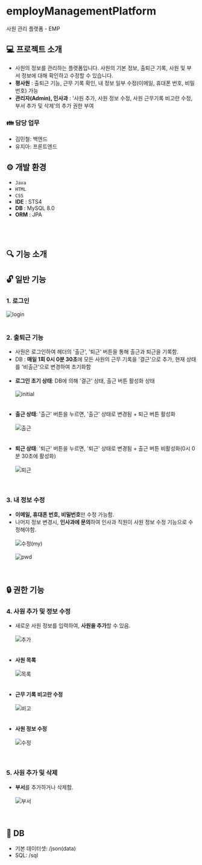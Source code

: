 # employManagementPlatform
사원 관리 플랫폼 - EMP

## 💻 프로젝트 소개
- 사원의 정보를 관리하는 플랫폼입니다. 사원의 기본 정보, 출퇴근 기록, 사원 및 부서 정보에 대해 확인하고 수정할 수 있습니다.
- **평사원** : 출퇴근 기능, 근무 기록 확인, 내 정보 일부 수정(이메일, 휴대폰 번호, 비밀번호) 가능
- **관리자(Admin), 인사과** : '사원 추가, 사원 정보 수정, 사원 근무기록 비고란 수정, 부서 추가 및 삭제'의 추가 권한 부여

### 👪 담당 업무
- 김민철: 백엔드
- 유지아: 프론트엔드

## ⚙️ 개발 환경
- `Java`
- `HTML`
- `CSS`
- **IDE** : STS4
- **DB** : MySQL 8.0
- **ORM** : JPA
<br><br>
<br><br>

## 🔍 기능 소개
## 🔓 일반 기능
### 1. 로그인
![login](https://github.com/user-attachments/assets/843fe3af-2ece-479d-8f7a-15a10c8af989)
<br><br>

### 2. 출퇴근 기능
- 사원은 로그인하여 헤더의 '출근', '퇴근' 버튼을 통해 출근과 퇴근을 기록함.
- DB : **매일 1회 0시 0분 30초**에 모든 사원의 근무 기록을 '결근'으로 추가, 현재 상태를 '비출근'으로 변경하여 초기화함
<br><br>
- **로그인 초기 상태**: DB에 의해 '결근' 상태, 출근 버튼 활성화 상태 <br><br>
![initial](https://github.com/user-attachments/assets/84ca11e5-739b-4def-bc60-6c181e15fe96)
<br><br><br>
- **출근 상태**: '출근' 버튼을 누르면, '출근' 상태로 변경됨 + 퇴근 버튼 활성화 <br><br>
![출근](https://github.com/user-attachments/assets/74b25b90-c8ba-496d-a780-23fe1d98fbd1)
<br><br><br>
- **퇴근 상태**: '퇴근' 버튼을 누르면, '퇴근' 상태로 변경됨 + 출근 버튼 비활성화(0시 0분 30초에 활성화) <br><br>
![퇴근](https://github.com/user-attachments/assets/99e183a8-813d-4b23-9acf-315a366aed95)
<br><br><br>

### 3. 내 정보 수정
- **이메일, 휴대폰 번호, 비밀번호**만 수정 가능함.
- 나머지 정보 변경시, **인사과에 문의**하여 인사과 직원이 사원 정보 수정 기능으로 수정해야함.
<br><br>
![수정(my)](https://github.com/user-attachments/assets/03f248a2-49a4-4a00-9377-0f0ae104dcc0)
<br><br>
![pwd](https://github.com/user-attachments/assets/92cd6e7b-43e1-4669-aa68-dd05a2a3a8da)
<br><br><br>

## 🔒 권한 기능
### 4. 사원 추가 및 정보 수정
- 새로운 사원 정보를 입력하여, **사원을 추가**할 수 있음. <br><br>
![추가](https://github.com/user-attachments/assets/585e788a-02c5-41fc-9585-1391b763e182)
<br><br><br>
- **사원 목록** <br><br>
![목록](https://github.com/user-attachments/assets/a3ee45b0-955f-4ddf-85c1-c370b9f24b23)
<br><br><br>
- **근무 기록 비고란 수정** <br><br>
![비고](https://github.com/user-attachments/assets/e7b778f9-e2ad-439a-8eab-75481ef89c02)
<br><br><br>
- **사원 정보 수정** <br><br>
![수정](https://github.com/user-attachments/assets/17717927-46b5-4893-857d-5e9b1b4a0f31)
<br><br><br>

### 5. 사원 추가 및 삭제
- **부서**를 추가하거나 삭제함. <br><br>
![부서](https://github.com/user-attachments/assets/0e29f80d-5bfa-4751-89db-00c9de071048)
<br><br><br>

## 💾 DB
- 기본 데이터셋: /json(data)
- SQL: /sql
